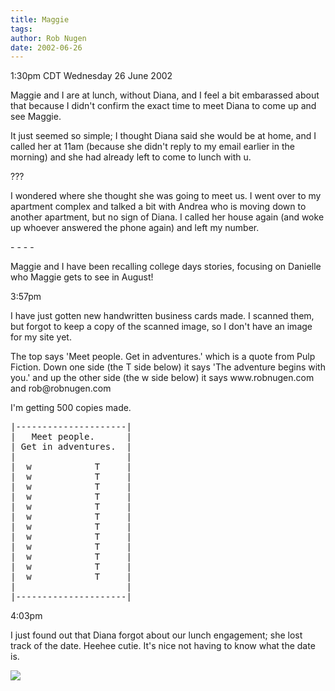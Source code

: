 ```yaml
---
title: Maggie
tags: 
author: Rob Nugen
date: 2002-06-26
---
```


<p class=date>1:30pm CDT Wednesday 26 June 2002</p>

<p>Maggie and I are at lunch, without Diana, and I feel a bit
embarassed about that because I didn't confirm the exact time to meet
Diana to come up and see Maggie.</p>

<p>It just seemed so simple; I thought Diana said she would be at home, and I
called her at 11am (because she didn't reply to my email earlier in
the morning) and she had already left to come to lunch with u.</p>

<p>???</p>

<p>I wondered where she thought she was going to meet us.  I went over
to my apartment complex and talked a bit with Andrea who is moving down to
another apartment, but no sign of Diana.  I called her house again
(and woke up whoever answered the phone again) and left my number.</p>

<p>- - - -</p>

<p>Maggie and I have been recalling college days stories, focusing on
Danielle who Maggie gets to see in August!</p>

<p class=date>3:57pm</p>

<p>I have just gotten new handwritten business cards made.  I scanned
them, but forgot to keep a copy of the scanned image, so I don't have
an image for my site yet.</p>

<p>The top says 'Meet people. Get in adventures.' which is a quote
from Pulp Fiction.  Down one side (the T side below) it says 'The
adventure begins with you.'  and up the other side (the w side below)
it says www.robnugen.com and rob@robnugen.com</p>

<p>I'm getting 500 copies made.</p>

<pre>
|---------------------|
|   Meet people.      |
| Get in adventures.  |
|                     |
|  w            T     |
|  w            T     |
|  w            T     |
|  w            T     |
|  w            T     |
|  w            T     |
|  w            T     |
|  w            T     |
|  w            T     |
|  w            T     |
|  w            T     |
|  w            T     |
|                     |
|---------------------|
</pre>

<p class=date>4:03pm</p>

<p>I just found out that Diana forgot about our lunch engagement; she
lost track of the date.  Heehee cutie.  It's nice not having to know
what the date is.</p>

<p><img src="/images/rob/wL-ROB.gif"/></p>
